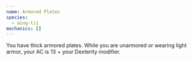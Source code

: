```yaml
---
name: Armored Plates
species:
  - aing-tii
mechanics: []
---
```

You have thick armored plates. While you are unarmored or wearing light armor, your AC is 13 + your Dexterity modifier.
